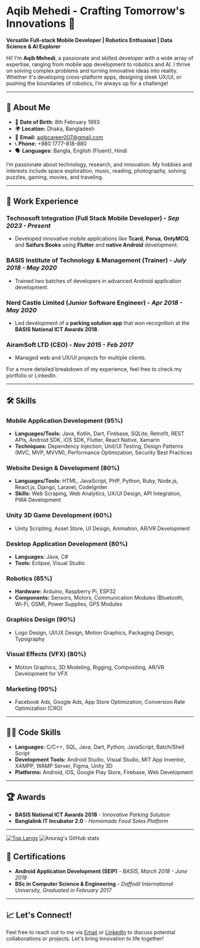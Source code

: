 # Aqib Mehedi - Crafting Tomorrow's Innovations 🚀

**Versatile Full-stack Mobile Developer | Robotics Enthusiast | Data Science & AI Explorer**

Hi! I'm **Aqib Mehedi**, a passionate and skilled developer with a wide array of expertise, ranging from mobile app development to robotics and AI. I thrive on solving complex problems and turning innovative ideas into reality. Whether it's developing cross-platform apps, designing sleek UX/UI, or pushing the boundaries of robotics, I’m always up for a challenge!

---

## 🚀 **About Me**

- 🎂 **Date of Birth:** 8th February 1993
- 🌍 **Location:** Dhaka, Bangladesh
- 📧 **Email:** aqibcareer007@gmail.com
- 📞 **Phone:** +880 1777-818-880
- 🗣️ **Languages:** Bangla, English (Fluent), Hindi

I’m passionate about technology, research, and innovation. My hobbies and interests include space exploration, music, reading, photography, solving puzzles, gaming, movies, and traveling.

---

## 💼 **Work Experience**

### Technosoft Integration (Full Stack Mobile Developer) - *Sep 2023 - Present*
- Developed innovative mobile applications like **Tcard**, **Porua**, **OnlyMCQ**, and **Saifurs Books** using **Flutter** and **native Android** development.

### BASIS Institute of Technology & Management (Trainer) - *July 2018 - May 2020*
- Trained two batches of developers in advanced Android application development.

### Nerd Castle Limited (Junior Software Engineer) - *Apr 2018 - May 2020*
- Led development of a **parking solution app** that won recognition at the **BASIS National ICT Awards 2018**.

### AiramSoft LTD (CEO) - *Nov 2015 - Feb 2017*
- Managed web and UX/UI projects for multiple clients.

For a more detailed breakdown of my experience, feel free to check my portfolio or LinkedIn.

---

## 🛠️ **Skills**

### **Mobile Application Development** (95%)
- **Languages/Tools:** Java, Kotlin, Dart, Firebase, SQLite, Retrofit, REST APIs, Android SDK, iOS SDK, Flutter, React Native, Xamarin
- **Techniques:** Dependency Injection, Unit/UI Testing, Design Patterns (MVC, MVP, MVVM), Performance Optimization, Security Best Practices

### **Website Design & Development** (80%)
- **Languages/Tools:** HTML, JavaScript, PHP, Python, Ruby, Node.js, React.js, Django, Laravel, CodeIgniter
- **Skills:** Web Scraping, Web Analytics, UX/UI Design, API Integration, PWA Development

### **Unity 3D Game Development** (60%)
- Unity Scripting, Asset Store, UI Design, Animation, AR/VR Development

### **Desktop Application Development** (80%)
- **Languages:** Java, C#
- **Tools:** Eclipse, Visual Studio

### **Robotics** (85%)
- **Hardware:** Arduino, Raspberry Pi, ESP32
- **Components:** Sensors, Motors, Communication Modules (Bluetooth, Wi-Fi, GSM), Power Supplies, GPS Modules

### **Graphics Design** (90%)
- Logo Design, UI/UX Design, Motion Graphics, Packaging Design, Typography

### **Visual Effects (VFX)** (80%)
- Motion Graphics, 3D Modeling, Rigging, Compositing, AR/VR Development for VFX

### **Marketing** (90%)
- Facebook Ads, Google Ads, App Store Optimization, Conversion Rate Optimization (CRO)

---

## 🧑‍💻 **Code Skills**

- **Languages:** C/C++, SQL, Java, Dart, Python, JavaScript, Batch/Shell Script
- **Development Tools:** Android Studio, Visual Studio, MIT App Inventor, XAMPP, WAMP Server, Figma, Unity 3D
- **Platforms:** Android, iOS, Google Play Store, Firebase, Web Development

---

## 🏆 **Awards**

- **BASIS National ICT Awards 2018** - *Innovative Parking Solution*
- **Banglalink IT Incubator 2.0** - *Homemade Food Sales Platform*

---
[![Top Langs](https://github-readme-stats.vercel.app/api/top-langs/?username=aqibmehedi007&layout=compact)](https://github.com/anuraghazra/github-readme-stats)
![Anurag's GitHub stats](https://github-readme-stats.vercel.app/api?username=aqibmehedi007&show_icons=true&theme=tokyonight&count_private=true&hide=issues)

## 📜 **Certifications**

- **Android Application Development (SEIP)** - *BASIS, March 2018 - June 2018*
- **BSc in Computer Science & Engineering** - *Daffodil International University, Graduated in February 2017*

---

## 📈 **Let's Connect!**
Feel free to reach out to me via [Email](mailto:aqibcareer007@gmail.com) or [LinkedIn](https://www.linkedin.com/in/aqibmehedi) to discuss potential collaborations or projects. Let's bring innovation to life together!
